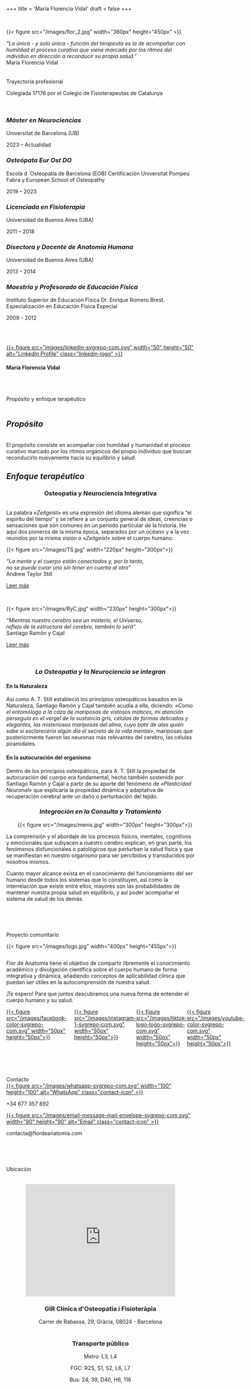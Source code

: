 +++
title = 'María Florencia Vidal'
draft = false
+++



<br/>

{{< figure src="/images/flor_2.jpg" width="360px" height="450px" >}}


<div style="display: flex; justify-content: center; flex-direction: column; align-items: center;">
  <div class="text-box-center">
    <i>"La única - y solo única - función del terapeuta es la de acompañar con humildad el proceso curativo que viene marcado por los ritmos del individuo en dirección a reconducir su propia salud."</i>
  </div>
</div>
 <div class="author">María Florencia Vidal</div>

<br/>
<br/>

<div id="trayectoria"></div>


<div class="seccion">Trayectoria profesional</div>

  <div class="text-box-center">
      <p>Colegiada 17176 por el Colegio de Fisioterapeutas de Catalunya</p>
  </div>

<br/>
<h3><i>Máster en Neurociencias</i></h3>
Universitat de Barcelona (UB)
<p>2023 – Actualidad</p>

<h3><i>Osteópata Eur Ost DO</i></h3>
Escola d ́ Osteopatía de Barcelona (EOB)
Certificación Universitat Pompeu Fabra y European School of Osteopathy
<p>2019 – 2023</p>

<h3><i>Licenciada en Fisioterapia</i></h3>
Universidad de Buenos Aires (UBA)
<p>2011 – 2018</p>

<h3><i>Disectora y Docente de Anatomía Humana</i></h3>
Universidad de Buenos Aires (UBA)
<p>2013 – 2014</p>

<h3><i>Maestría y Profesorado de Educación Física</i></h3>
Instituto Superior de Educación Física Dr. Enrique Romero Brest. Especialización en Educación Física Especial
<p>2009 - 2012</p>

<br/><br/>
<div class="author-info">
  <a href="https://www.linkedin.com/in/mar%C3%ADa-florencia-vidal-a661b717b/" target="_blank" rel="noopener noreferrer" class="linkedin-link">
    {{< figure src="images/linkedin-svgrepo-com.svg" width="50" height="50" alt="LinkedIn Profile" class="linkedin-logo" >}}
  </a>
  <h4 class="author-name">María Florencia Vidal</h4>
</div>


<br/><br/>
<div id="proposito"></div>

<div class="seccion">Propósito y enfoque terapéutico</div>
<br/>
<h2><i>Propósito</i></h2>
<br/>
El propósito consiste en acompañar con humildad y humanidad el proceso curativo marcado
por los ritmos orgánicos del propio individuo que buscan reconducirlo nuevamente hacia su
equilibrio y salud.

<h2><i>Enfoque terapéutico</i></h2>

<h3 style="text-align:center;">Osteopatía y Neurociencia Integrativa</h3>
<br/>
La palabra <i>«Zeitgeist»</i> es una expresión del idioma alemán que significa “el espíritu del tiempo” y se refiere a
un conjunto general de ideas, creencias o sensaciones que son comunes en un periodo particular de la historia.
He aquí dos pioneros de la misma época, separados por un océano y a la vez reunidos por la misma visión o
<i>«Zeitgeist»</i> sobre el cuerpo humano.


 {{< figure src="/images/TS.jpg" width="220px" height="300px">}}

<div class="quotes"><i>“La mente y el cuerpo están conectados y, por lo tanto, <br/>no se puede curar uno sin tener en cuenta al otro”</i></div>
<div class="author">Andrew Taylor Still</div>

<a href="#" onclick="openPopup('Andrew Taylor Still (1828 – 1917), médico estadounidense considerado el padre de la Osteopatía, fue quien sentó los principios de las Leyes Osteopáticas basadas en la Naturaleza y aplicadas al ser humano y que gobiernan los mecanismos que reconducen al propio organismo en dirección al restablecimiento del equilibrio y su salud.'); return false;"><div class="leermas">Leer más</div></h4></a>

<br/>


{{< figure src="/images/RyC.jpg"  width="230px" height="300px">}}

<div class="quotes"><i>“Mientras nuestro cerebro sea un misterio, el Universo, <br/>reflejo de la estructura del cerebro, también lo será”</i></div> 
<div class="author">Santiago Ramón y Cajal</div>

<a href="#" onclick="openPopup('Santiago Ramón y Cajal (1852 – 1934) fue un médico y científico español considerado el padre de la Neurociencia y apasionado por el estudio de la Histología y Anatomía de la estructura del sistema nervioso. Pionero en la descripción de la célula nerviosa o neurona, con uno de sus aportes fundamentales denominado «Doctrina Neuronal» basado en que el cerebro está compuesto por neuronas individuales y a la vez sumamente interconectadas entre sí, creando innumerables circuitos neuronales y que en la actualidad siguen siendo una fuente inagotable de conocimiento de la Neurociencia Moderna.'); return false;"><div class="leermas">Leer más</div></a>


<br/>

<h3 style="text-align:center;"><i>La Osteopatia y la Neurociencia se integran</i></h3>

<h4>En la Naturaleza</h4>

Así como A. T. Still estableció los principios osteopáticos basados en la Naturaleza, Santiago Ramón y Cajal también acudía a ella, diciendo: <i>«Como el entomólogo a la caza de mariposas de vistosos matices, mi atención perseguía en el vergel de la sustancia gris, células de formas delicadas y elegantes, las misteriosas mariposas del alma, cuyo batir de alas quién sabe si esclarecería algún día el secreto de la vida mental»</i>, mariposas que posteriormente fueron las neuronas más relevantes del cerebro, las células piramidales.

  
<h4>En la autocuración del organismo</h4>

Dentro de los principios osteopáticos, para A. T. Still la propiedad de autocuración del cuerpo era fundamental, hecho también sostenido por Santiago Ramón y Cajal a partir de su aporte del fenómeno de <i>«Plasticidad Neuronal»</i> que explicaría la propiedad dinámica y adaptativa de recuperación cerebral ante un daño o perturbación del tejido.


<h3 style="text-align:center;"><i>Integración en la Consulta y Tratamiento</i></h3>

<div style="margin-left: 30px;"> 
{{< figure src="/images/menis.jpg"  width="300px" height="300px">}}
</div>

<div class="texto-centrado">

  <p>La comprensión y el abordaje de los procesos físicos, mentales, cognitivos y emocionales que subyacen a nuestro cerebro explican, en gran parte, los fenómenos disfuncionales o patológicos que perturban la salud física y que se manifiestan en nuestro organismo para ser percibidos y transducidos por nosotros mismos. </p>
  <p>Cuanto mayor alcance exista en el conocimiento del funcionamiento del ser humano desde todos los sistemas que lo constituyen, así como la interrelación que existe entre ellos, mayores son las probabilidades de mantener nuestra propia salud en equilibrio, y así poder acompañar el sistema de salud de los demás.</p>
</div>

<br/><br/>

<div id="proyecto"></div>
<br/>

<!-- <div class="seccion" style="text-align:center;">Proyecto comunitario</div> -->
<div class="seccion">Proyecto comunitario</div>

{{< figure src="/images/logo.jpg" width="400px" height="455px">}}


<div style="display: flex; justify-content: center; flex-direction: column; align-items: center;">
  <div class="text-box-center">

Flor de Anatomía tiene el objetivo de compartir libremente el conocimiento académico y divulgación científica sobre el cuerpo humano de forma integrativa y dinámica, añadiendo conceptos de aplicabilidad clínica que puedan ser útiles en la autocomprensión de nuestra salud.

¡Te espero! Para que juntos descubramos una nueva forma de entender el cuerpo humano y su salud.


  </div>
</div>

<div style="display: flex; align-items: flex-start;">
    <div style="flex: 1; margin-right: 20px;">
        <a href="https://www.facebook.com/FlorDeAnatomia" target="_blank" rel="noopener noreferrer">
            {{< figure src="/images/facebook-color-svgrepo-com.svg" width="50px" height="50px">}}
        </a>
    </div>
    <div style="flex:1;">
        <a href="https://instagram.com/flordeanatomia" target="_blank" rel="noopener noreferrer">
            {{< figure src="/images/instagram-1-svgrepo-com.svg" width="50px" height="50px">}}
        </a>
    </div>
    <div style="flex:1;">
        <a href="https://www.tiktok.com/@flor_de_anatomia" target="_blank" rel="noopener noreferrer">
            {{< figure src="/images/tiktok-logo-logo-svgrepo-com.svg" width="50px" height="50px">}}
        </a>
    </div>
    <div style="flex:1;">
        <a href="https://youtube.com/channel/UCttmFf0pB3eHjvZAS8m1eKA" target="_blank" rel="noopener noreferrer">
            {{< figure src="/images/youtube-color-svgrepo-com.svg" width="50px" height="50px">}}
        </a>
    </div>

</div>

<br/><br/><br/>

<div id="contacto"></div>

<div class="seccion">Contacto</div>

<div class="contact-info">
  <div class="contact-item">
    <a href="https://wa.me/34677357892" target="_blank" rel="noopener noreferrer" class="icon-link">
      {{< figure src="/images/whatsapp-svgrepo-com.svg" width="100" height="100" alt="WhatsApp" class="contact-icon" >}}
    </a>
    <p class="contact-text">+34 677 357 892</p>
  </div>
  <div class="contact-item">
    <a href="mailto:contacta@flordeanatomia.com" target="_blank" rel="noopener noreferrer" class="icon-link">
      {{< figure src="/images/email-message-mail-envelope-svgrepo-com.svg" width="90" height="90" alt="Email" class="contact-icon" >}}
    </a>
    <p class="contact-text">contacta@flordeanatomia.com</p>
  </div>
</div>

<br/><br/><br/>

<div id="ubicacion"></div>

<div class="seccion">Ubicación</div>


<br/>

<div style="text-align: center;">

<iframe src="https://www.google.com/maps/embed?pb=!1m18!1m12!1m3!1d2992.453699144311!2d2.1553397128986713!3d41.4076689711776!2m3!1f0!2f0!3f0!3m2!1i1024!2i768!4f13.1!3m3!1m2!1s0x12a4a2bbbb52b987%3A0xa805b32e2d935c8a!2sCl%C3%ADnica%20d&#39;Osteopatia%20i%20Fisioter%C3%A0pia%20Gir!5e0!3m2!1sen!2ses!4v1725822623774!5m2!1sen!2ses" width="400" height="300" style="border:0; margin-top: 15px" allowfullscreen="" loading="lazy" referrerpolicy="no-referrer-when-downgrade"></iframe>

<h3>GIR Clínica d'Osteopatia i Fisioteràpia</h3> 
<div class="text-box-center">
Carrer de Rabassa, 29, Gràcia, 08024 - Barcelona 
</div>
<br/>

<h3 style="text-align: center;"> Transporte público </h3>
<div class="transporte">
<p>Metro: L3, L4</p>
<p>FGC: R2S, S1, S2, L6, L7</p>
<p>Bus: 24, 39, D40, H6, 116</p>
</div>

<div>